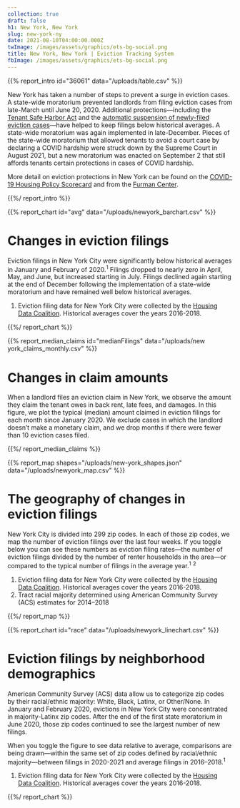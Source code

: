 ```yaml
---
collection: true
draft: false
h1: New York, New York
slug: new-york-ny
date: 2021-08-10T04:00:00.000Z
twImage: /images/assets/graphics/ets-bg-social.png
title: New York, New York | Eviction Tracking System
fbImage: /images/assets/graphics/ets-bg-social.png
---
```


{{% report_intro id="36061" data="/uploads/table.csv" %}}

New York has taken a number of steps to prevent a surge in eviction cases. A state-wide moratorium prevented landlords from filing eviction cases from late-March until June 20, 2020. Additional protections—including the [Tenant Safe Harbor Act](https://www.nysenate.gov/legislation/bills/2019/s8192/amendment/b) and the [automatic suspension of newly-filed eviction cases](http://nycourts.gov/whatsnew/pdf/ao160a20.pdf)—have helped to keep filings below historical averages. A state-wide moratorium was again implemented in late-December. Pieces of the state-wide moratorium that allowed tenants to avoid a court case by declaring a COVID hardship were struck down by the Supreme Court in August 2021, but a new moratorium was enacted on September 2 that still affords tenants certain protections in cases of COVID hardship. 

More detail on eviction protections in New York can be found on the [COVID-19 Housing Policy Scorecard](https://evictionlab.org/covid-policy-scorecard/ny/) and from the [Furman Center](https://furmancenter.org/thestoop/entry/data-update-eviction-filings-in-nyc-since-covid-19).

{{%/ report_intro %}}



{{% report_chart id="avg" data="/uploads/newyork_barchart.csv" %}}





# Changes in eviction filings

Eviction filings in New York City were significantly below historical averages in January and February of 2020.<sup>1</sup> Filings dropped to nearly zero in April, May, and June, but increased starting in July. Filings declined again starting at the end of December following the implementation of a state-wide moratorium and have remained well below historical averages.

1. Eviction filing data for New York City were collected by the [Housing Data Coalition](https://www.housingdatanyc.org//). Historical averages cover the years 2016-2018.





{{%/ report_chart %}}


{{% report_median_claims id="medianFilings" data="/uploads/new york_claims_monthly.csv" %}}

# Changes in claim amounts

When a landlord files an eviction claim in New York, we observe the amount they claim the tenant owes in back rent, late fees, and damages. In this figure, we plot the typical (median) amount claimed in eviction filings for each month since January 2020. We exclude cases in which the landlord doesn’t make a monetary claim, and we drop months if there were fewer than 10 eviction cases filed.

{{%/ report_median_claims %}}


{{% report_map shapes="/uploads/new-york_shapes.json" data="/uploads/newyork_map.csv" %}}






# The geography of changes in eviction filings

New York City is divided into 299 zip codes. In each of those zip codes, we map the number of eviction filings over the last four weeks. If you toggle below you can see these numbers as eviction filing rates—the number of eviction filings divided by the number of renter households in the area—or compared to the typical number of filings in the average year.<sup>1</sup> <sup>2</sup>

1. Eviction filing data for New York City were collected by the [Housing Data Coalition](https://www.housingdatanyc.org//). Historical averages cover the years 2016-2018.
2. Tract racial majority determined using American Community Survey (ACS) estimates for 2014–2018









{{%/ report_map %}}



{{% report_chart id="race" data="/uploads/newyork_linechart.csv" %}}







# Eviction filings by neighborhood demographics

American Community Survey (ACS) data allow us to categorize zip codes by their racial/ethnic majority: White, Black, Latinx, or Other/None. In January and February 2020, evictions in New York City were concentrated in majority-Latinx zip codes. After the end of the first state moratorium in June 2020, those zip codes continued to see the largest number of new filings. 

When you toggle the figure to see data relative to average, comparisons are being drawn—within the same set of zip codes defined by racial/ethnic majority—between filings in 2020-2021 and average filings in 2016–2018.<sup>1</sup>

1. Eviction filing data for New York City were collected by the [Housing Data Coalition](https://www.housingdatanyc.org//). Historical averages cover the years 2016-2018.







{{%/ report_chart %}}